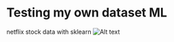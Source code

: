 # Testing my own dataset ML
netflix stock data with sklearn
![Alt text](relative/path/to/rmimg/img1.jpg?raw=true "Title")
